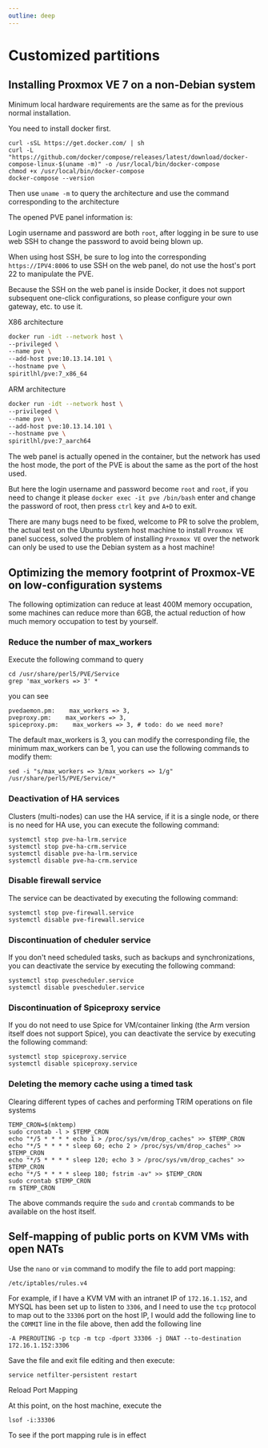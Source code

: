 ```yaml
---
outline: deep
---
```


# Customized partitions

## Installing Proxmox VE 7 on a non-Debian system

Minimum local hardware requirements are the same as for the previous normal installation.

You need to install docker first.

```
curl -sSL https://get.docker.com/ | sh
curl -L "https://github.com/docker/compose/releases/latest/download/docker-compose-linux-$(uname -m)" -o /usr/local/bin/docker-compose
chmod +x /usr/local/bin/docker-compose
docker-compose --version
```

Then use ```uname -m``` to query the architecture and use the command corresponding to the architecture

The opened PVE panel information is:

Login username and password are both ``root``, after logging in be sure to use web SSH to change the password to avoid being blown up.

When using host SSH, be sure to log into the corresponding ``https://IPV4:8006`` to use SSH on the web panel, do not use the host's port 22 to manipulate the PVE.

Because the SSH on the web panel is inside Docker, it does not support subsequent one-click configurations, so please configure your own gateway, etc. to use it.

X86 architecture

```bash
docker run -idt --network host \
--privileged \
--name pve \
--add-host pve:10.13.14.101 \
--hostname pve \
spiritlhl/pve:7_x86_64
```

ARM architecture

```bash
docker run -idt --network host \
--privileged \
--name pve \
--add-host pve:10.13.14.101 \
--hostname pve \
spiritlhl/pve:7_aarch64
```

The web panel is actually opened in the container, but the network has used the host mode, the port of the PVE is about the same as the port of the host used.

But here the login username and password become ```root``` and ```root```, if you need to change it please ```docker exec -it pve /bin/bash``` enter and change the password of root, then press ```ctrl``` key and ```A+D``` to exit.

There are many bugs need to be fixed, welcome to PR to solve the problem, the actual test on the Ubuntu system host machine to install ```Proxmox VE``` panel success, solved the problem of installing ```Proxmox VE``` over the network can only be used to use the Debian system as a host machine!

## Optimizing the memory footprint of Proxmox-VE on low-configuration systems

The following optimization can reduce at least 400M memory occupation, some machines can reduce more than 6GB, the actual reduction of how much memory occupation to test by yourself.

### Reduce the number of max_workers

Execute the following command to query

```
cd /usr/share/perl5/PVE/Service
grep 'max_workers => 3' *
```

you can see

```
pvedaemon.pm:    max_workers => 3,
pveproxy.pm:    max_workers => 3,
spiceproxy.pm:    max_workers => 3, # todo: do we need more?
```

The default max_workers is 3, you can modify the corresponding file, the minimum max_workers can be 1, you can use the following commands to modify them:

```
sed -i "s/max_workers => 3/max_workers => 1/g" /usr/share/perl5/PVE/Service/*
```

### Deactivation of HA services

Clusters (multi-nodes) can use the HA service, if it is a single node, or there is no need for HA use, you can execute the following command:

```
systemctl stop pve-ha-lrm.service 
systemctl stop pve-ha-crm.service 
systemctl disable pve-ha-lrm.service 
systemctl disable pve-ha-crm.service 
```

### Disable firewall service

The service can be deactivated by executing the following command:

```
systemctl stop pve-firewall.service 
systemctl disable pve-firewall.service 
```

### Discontinuation of cheduler service

If you don't need scheduled tasks, such as backups and synchronizations, you can deactivate the service by executing the following command:

```
systemctl stop pvescheduler.service
systemctl disable pvescheduler.service
```

### Discontinuation of Spiceproxy service

If you do not need to use Spice for VM/container linking (the Arm version itself does not support Spice), you can deactivate the service by executing the following command:

```
systemctl stop spiceproxy.service 
systemctl disable spiceproxy.service 
```

### Deleting the memory cache using a timed task

Clearing different types of caches and performing TRIM operations on file systems

```shell
TEMP_CRON=$(mktemp)
sudo crontab -l > $TEMP_CRON
echo "*/5 * * * * echo 1 > /proc/sys/vm/drop_caches" >> $TEMP_CRON
echo "*/5 * * * * sleep 60; echo 2 > /proc/sys/vm/drop_caches" >> $TEMP_CRON
echo "*/5 * * * * sleep 120; echo 3 > /proc/sys/vm/drop_caches" >> $TEMP_CRON
echo "*/5 * * * * sleep 180; fstrim -av" >> $TEMP_CRON
sudo crontab $TEMP_CRON
rm $TEMP_CRON
```

The above commands require the ```sudo``` and ```crontab``` commands to be available on the host itself.

## Self-mapping of public ports on KVM VMs with open NATs

Use the ```nano``` or ```vim``` command to modify the file to add port mapping:

```
/etc/iptables/rules.v4
```

For example, if I have a KVM VM with an intranet IP of ```172.16.1.152```, and MYSQL has been set up to listen to ```3306```, and I need to use the ```tcp``` protocol to map out to the ```33306``` port on the host IP, I would add the following line to the ```COMMIT``` line in the file above, then add the following line

```
-A PREROUTING -p tcp -m tcp -dport 33306 -j DNAT --to-destination 172.16.1.152:3306
```

Save the file and exit file editing and then execute:

```
service netfilter-persistent restart
```

Reload Port Mapping

At this point, on the host machine, execute the

```
lsof -i:33306
```

To see if the port mapping rule is in effect
